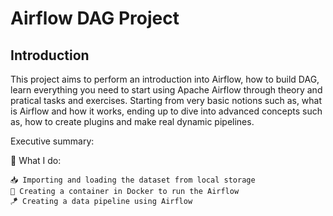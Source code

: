 # Airflow DAG Project

## Introduction 
This project aims to perform an introduction into Airflow, how to build DAG, learn everything you need to start using Apache Airflow through theory and pratical tasks and exercises. Starting from very basic notions such as, what is Airflow and how it works, ending up to dive into advanced concepts such as, how to create plugins and make real dynamic pipelines.

Executive summary: 

🔧 What I do:

    📥 Importing and loading the dataset from local storage
    🐳 Creating a container in Docker to run the Airflow
    🪁 Creating a data pipeline using Airflow
